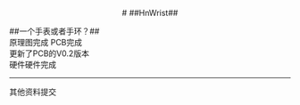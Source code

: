 <p align="center">  
# 
 ##HnWrist##  
</p>
 
 ##一个手表或者手环？##  
 原理图完成
 PCB完成  
 更新了PCB的V0.2版本  
 硬件硬件完成  
 ***  
 其他资料提交
